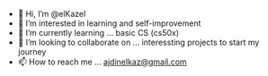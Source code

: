 - 👋 Hi, I’m @elKazel
- 👀 I’m interested in learning and self-improvement
- 🌱 I’m currently learning ... basic CS (cs50x)
- 💞️ I’m looking to collaborate on ... interessting projects to start my journey
- 📫 How to reach me ... ajdinelkaz@gmail.com

<!---
elKazel/elKazel is a ✨ special ✨ repository because its `README.md` (this file) appears on your GitHub profile.
You can click the Preview link to take a look at your changes.
--->
